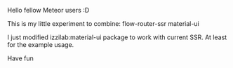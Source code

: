 Hello fellow Meteor users :D

This is my little experiment to combine:
flow-router-ssr
material-ui

I just modified izzilab:material-ui package to work with current SSR.
At least for the example usage.

Have fun
